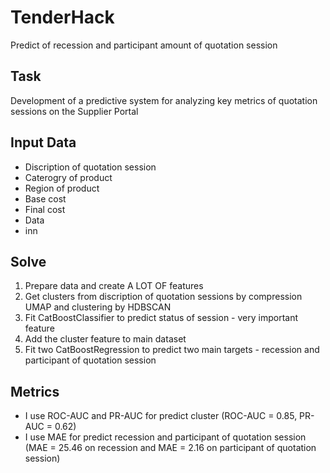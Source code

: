 # TenderHack
Predict of recession and participant amount of quotation session
## Task
Development of a predictive system for analyzing key metrics of quotation sessions on the Supplier Portal
## Input Data
- Discription of quotation session 
- Caterogry of product
- Region of product
- Base cost
- Final cost
- Data
- inn
## Solve
1. Prepare data and create A LOT OF features
2. Get clusters from discription of quotation sessions by compression UMAP and clustering by HDBSCAN
3. Fit CatBoostClassifier to predict status of session - very important feature
4. Add the cluster feature to main dataset
5. Fit two CatBoostRegression to predict two main targets - recession and participant of quotation session
## Metrics
- I use ROC-AUC and PR-AUC for predict cluster (ROC-AUC = 0.85, PR-AUC = 0.62)
- I use MAE for predict recession and participant of quotation session (MAE = 25.46 on recession and MAE = 2.16 on participant of quotation session)

